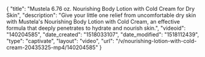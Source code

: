 {
    "title": "Mustela 6.76 oz. Nourishing Body Lotion with Cold Cream for Dry Skin",
    "description": "Give your little one relief from uncomfortable dry skin with Mustela's Nourishing Body Lotion with Cold Cream, an effective formula that deeply penetrates to hydrate and nourish skin.",
    "videoid": "140204585",
    "date_created": "1518033107",
    "date_modified": "1518112439",
    "type": "captivate",
    "layout": "video",
    "url": "\/v\/nourishing-lotion-with-cold-cream-20435325-mp4\/140204585"
}